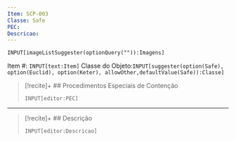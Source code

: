 ```yaml
---
Item: SCP-003
Classe: Safe
PEC: 
Descricao: 
---
```


```meta-bind
INPUT[imageListSuggester(optionQuery("")):Imagens]
```

Item #: `INPUT[text:Item]`
Classe do Objeto:`INPUT[suggester(option(Safe), option(Euclid), option(Keter), allowOther,defaultValue(Safe)):Classe]`
> [!recite]+ ## Procedimentos Especiais de Contenção
> ```meta-bind
> INPUT[editor:PEC]
>```
 
---
>[!recite]+ ## Descrição
> ```meta-bind
> INPUT[editor:Descricao]
>```
